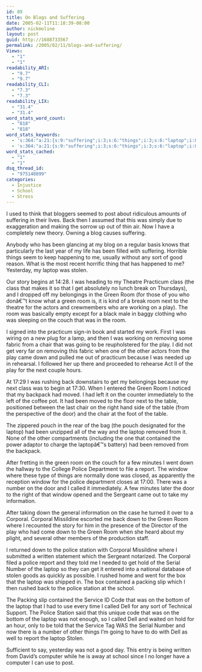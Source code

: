 ```yaml
---
id: 89
title: On Blogs and Suffering
date: 2005-02-11T11:18:39-08:00
author: nickmoline
layout: post
guid: http://1688733567
permalink: /2005/02/11/blogs-and-suffering/
Views:
  - "1"
  - "1"
readability_ARI:
  - "9.7"
  - "9.7"
readability_CLI:
  - "7.3"
  - "7.3"
readability_LIX:
  - "31.4"
  - "31.4"
word_stats_word_count:
  - "818"
  - "818"
word_stats_keywords:
  - 's:364:"a:21:{s:9:"suffering";i:3;s:6:"things";i:3;s:6:"laptop";i:8;s:6:"stolen";i:3;s:9:"practicum";i:3;s:5:"class";i:3;s:5:"green";i:6;s:4:"room";i:9;s:4:"play";i:5;s:5:"chair";i:3;s:5:"table";i:3;s:4:"door";i:3;s:9:"contained";i:3;s:6:"police";i:6;s:6:"report";i:3;s:6:"window";i:3;s:6:"number";i:4;s:6:"called";i:3;s:8:"corporal";i:4;s:7:"station";i:3;s:4:"dell";i:3;}";'
  - 's:364:"a:21:{s:9:"suffering";i:3;s:6:"things";i:3;s:6:"laptop";i:8;s:6:"stolen";i:3;s:9:"practicum";i:3;s:5:"class";i:3;s:5:"green";i:6;s:4:"room";i:9;s:4:"play";i:5;s:5:"chair";i:3;s:5:"table";i:3;s:4:"door";i:3;s:9:"contained";i:3;s:6:"police";i:6;s:6:"report";i:3;s:6:"window";i:3;s:6:"number";i:4;s:6:"called";i:3;s:8:"corporal";i:4;s:7:"station";i:3;s:4:"dell";i:3;}";'
word_stats_cached:
  - "1"
  - "1"
dsq_thread_id:
  - "975140899"
categories:
  - Injustice
  - School
  - Stress
---
```

I used to think that bloggers seemed to post about ridiculous amounts of suffering in their lives. Back then I assumed that this was simply due to exaggeration and making the sorrow up out of thin air. Now I have a completely new theory. Owning a blog causes suffering.

Anybody who has been glancing at my blog on a regular basis knows that particularly the last year of my life has been filled with suffering. Horrible things seem to keep happening to me, usually without any sort of good reason. What is the most recent horrific thing that has happened to me? Yesterday, my laptop was stolen.

<!--more-->

Our story begins at 14:28. I was heading to my Theatre Practicum class (the class that makes it so that I get absolutely no lunch break on Thursdays), and I dropped off my belongings in the Green Room (for those of you who donâ€™t know what a green room is, it is kind of a break room next to the theatre for the actors and crewmembers who are working on a play). The room was basically empty except for a black male in baggy clothing who was sleeping on the couch that was in the room.

I signed into the practicum sign-in book and started my work. First I was wiring on a new plug for a lamp, and then I was working on removing some fabric from a chair that was going to be reupholstered for the play. I did not get very far on removing this fabric when one of the other actors from the play came down and pulled me out of practicum because I was needed up in rehearsal. I followed her up there and proceeded to rehearse Act II of the play for the next couple hours.

At 17:29 I was rushing back downstairs to get my belongings because my next class was to begin at 17:30. When I entered the Green Room I noticed that my backpack had moved. I had left it on the counter immediately to the left of the coffee pot. It had been moved to the floor next to the table, positioned between the last chair on the right hand side of the table (from the perspective of the door) and the chair at the foot of the table.

The zippered pouch in the rear of the bag (the pouch designated for the laptop) had been unzipped all of the way and the laptop removed from it. None of the other compartments (including the one that contained the power adaptor to charge the laptopâ€™s battery) had been removed from the backpack.

After fretting in the green room on the couch for a few minutes I went down the hallway to the College Police Department to file a report. The window where these type of things are normally done was closed, as apparently the reception window for the police department closes at 17:00. There was a number on the door and I called it immediately. A few minutes later the door to the right of that window opened and the Sergeant came out to take my information.

After taking down the general information on the case he turned it over to a Corporal. Corporal Missildine escorted me back down to the Green Room where I recounted the story for him in the presence of the Director of the play who had come down to the Green Room when she heard about my plight, and several other members of the production staff.

I returned down to the police station with Corporal Missildine where I submitted a written statement which the Sergeant notarized. The Corporal filed a police report and they told me I needed to get hold of the Serial Number of the laptop so they can get it entered into a national database of stolen goods as quickly as possible. I rushed home and went for the box that the laptop was shipped in. The box contained a packing slip which I then rushed back to the police station at the school.

The Packing slip contained the Service ID Code that was on the bottom of the laptop that I had to use every time I called Dell for any sort of Technical Support. The Police Station said that this unique code that was on the bottom of the laptop was not enough, so I called Dell and waited on hold for an hour, only to be told that the Service Tag WAS the Serial Number and now there is a number of other things I&#8217;m going to have to do with Dell as well to report the laptop Stolen.

Sufficient to say, yesterday was not a good day. This entry is being written from David&#8217;s computer while he is away at school since I no longer have a computer I can use to post.